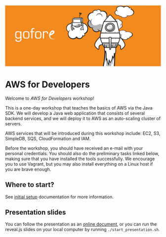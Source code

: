 
![AWS for Developers](/images/banner.png)

# AWS for Developers

Welcome to *AWS for Developers* workshop!

This is a one-day workshop that teaches the basics of AWS via the Java SDK. We will develop a Java web application that consists of several backend services, and we will deploy it to AWS as an auto-scaling cluster of servers.

AWS services that will be introduced during this workshop include: EC2, S3, SimpleDB, SQS, CloudFormation and IAM.

Before the workshop, you should have received an e-mail with your personal credentials. You should also do the preliminary tasks linked below, making sure that you have installed the tools successfully. We encourage you to use Vagrant, but you may also install everything on a Linux host if you are brave enough.

## Where to start?

See [initial setup](workshop/README.md) documentation for more information.

## Presentation slides

You can follow the presentation as an [online document](docs/01-introduction-to-aws/slides.md), or you can run the reveal.js slides on your local computer by running `./start_presentation.sh`.
